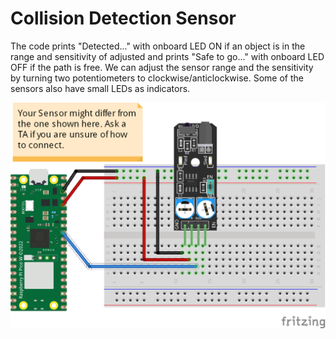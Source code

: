 # Collision Detection Sensor
The code prints "Detected..." with onboard LED ON if an object is in the range and sensitivity of adjusted and prints "Safe to go..." with onboard LED OFF if the path is free. We can adjust the sensor range and the sensitivity by turning two potentiometers to clockwise/anticlockwise. Some of the sensors also have small LEDs as indicators. 

![](connection/Collision_Detection_bb.png)